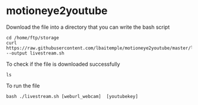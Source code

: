 # motioneye2youtube
Download the file into a directory that you can write the bash script
```
cd /home/ftp/storage
curl https://raw.githubusercontent.com/lbaitemple/motioneye2youtube/master/livestream.sh --output livestream.sh
```
To check if the file is downloaded successfully
```
ls
```
To run the file
```
bash ./livestream.sh [weburl_webcam]  [youtubekey]
```

